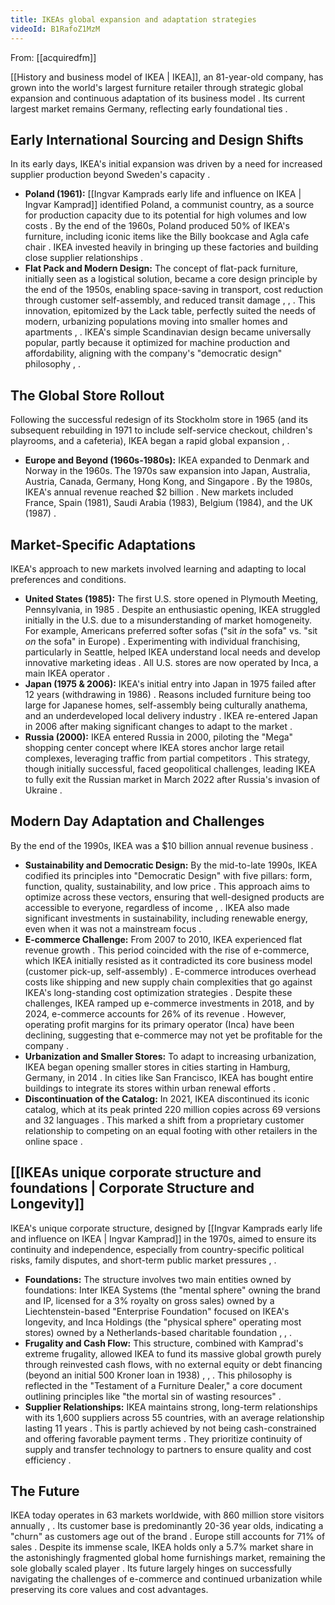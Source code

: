 ```yaml
---
title: IKEAs global expansion and adaptation strategies
videoId: B1RafoZ1MzM
---
```


From: [[acquiredfm]] <br/> 

[[History and business model of IKEA | IKEA]], an 81-year-old company, has grown into the world's largest furniture retailer through strategic global expansion and continuous adaptation of its business model <a class="yt-timestamp" data-t="01:32:00"></a>. Its current largest market remains Germany, reflecting early foundational ties <a class="yt-timestamp" data-t="07:55:00"></a>.

## Early International Sourcing and Design Shifts
In its early days, IKEA's initial expansion was driven by a need for increased supplier production beyond Sweden's capacity <a class="yt-timestamp" data-t="01:08:01"></a>.
*   **Poland (1961):** [[Ingvar Kamprads early life and influence on IKEA | Ingvar Kamprad]] identified Poland, a communist country, as a source for production capacity due to its potential for high volumes and low costs <a class="yt-timestamp" data-t="01:09:09"></a>. By the end of the 1960s, Poland produced 50% of IKEA's furniture, including iconic items like the Billy bookcase and Agla cafe chair <a class="yt-timestamp" data-t="01:09:30"></a>. IKEA invested heavily in bringing up these factories and building close supplier relationships <a class="yt-timestamp" data-t="01:10:03"></a>.
*   **Flat Pack and Modern Design:** The concept of flat-pack furniture, initially seen as a logistical solution, became a core design principle by the end of the 1950s, enabling space-saving in transport, cost reduction through customer self-assembly, and reduced transit damage <a class="yt-timestamp" data-t="01:00:47"></a>, <a class="yt-timestamp" data-t="01:01:14"></a>, <a class="yt-timestamp" data-t="01:01:56"></a>. This innovation, epitomized by the Lack table, perfectly suited the needs of modern, urbanizing populations moving into smaller homes and apartments <a class="yt-timestamp" data-t="01:04:40"></a>, <a class="yt-timestamp" data-t="01:05:04"></a>. IKEA's simple Scandinavian design became universally popular, partly because it optimized for machine production and affordability, aligning with the company's "democratic design" philosophy <a class="yt-timestamp" data-t="01:06:01"></a>, <a class="yt-timestamp" data-t="01:07:05"></a>.

## The Global Store Rollout
Following the successful redesign of its Stockholm store in 1965 (and its subsequent rebuilding in 1971 to include self-service checkout, children's playrooms, and a cafeteria), IKEA began a rapid global expansion <a class="yt-timestamp" data-t="01:28:04"></a>, <a class="yt-timestamp" data-t="01:30:23"></a>.
*   **Europe and Beyond (1960s-1980s):** IKEA expanded to Denmark and Norway in the 1960s. The 1970s saw expansion into Japan, Australia, Austria, Canada, Germany, Hong Kong, and Singapore <a class="yt-timestamp" data-t="01:34:28"></a>. By the 1980s, IKEA's annual revenue reached $2 billion <a class="yt-timestamp" data-t="01:36:47"></a>. New markets included France, Spain (1981), Saudi Arabia (1983), Belgium (1984), and the UK (1987) <a class="yt-timestamp" data-t="01:56:10"></a>.

## Market-Specific Adaptations
IKEA's approach to new markets involved learning and adapting to local preferences and conditions.
*   **United States (1985):** The first U.S. store opened in Plymouth Meeting, Pennsylvania, in 1985 <a class="yt-timestamp" data-t="01:56:25"></a>. Despite an enthusiastic opening, IKEA struggled initially in the U.S. due to a misunderstanding of market homogeneity. For example, Americans preferred softer sofas ("sit *in* the sofa" vs. "sit *on* the sofa" in Europe) <a class="yt-timestamp" data-t="01:59:00"></a>. Experimenting with individual franchising, particularly in Seattle, helped IKEA understand local needs and develop innovative marketing ideas <a class="yt-timestamp" data-t="01:59:37"></a>. All U.S. stores are now operated by Inca, a main IKEA operator <a class="yt-timestamp" data-t="02:00:45"></a>.
*   **Japan (1975 & 2006):** IKEA's initial entry into Japan in 1975 failed after 12 years (withdrawing in 1986) <a class="yt-timestamp" data-t="01:34:38"></a>. Reasons included furniture being too large for Japanese homes, self-assembly being culturally anathema, and an underdeveloped local delivery industry <a class="yt-timestamp" data-t="01:34:48"></a>. IKEA re-entered Japan in 2006 after making significant changes to adapt to the market <a class="yt-timestamp" data-t="01:35:27"></a>.
*   **Russia (2000):** IKEA entered Russia in 2000, piloting the "Mega" shopping center concept where IKEA stores anchor large retail complexes, leveraging traffic from partial competitors <a class="yt-timestamp" data-t="02:08:06"></a>. This strategy, though initially successful, faced geopolitical challenges, leading IKEA to fully exit the Russian market in March 2022 after Russia's invasion of Ukraine <a class="yt-timestamp" data-t="02:09:52"></a>.

## Modern Day Adaptation and Challenges
By the end of the 1990s, IKEA was a $10 billion annual revenue business <a class="yt-timestamp" data-t="02:04:47"></a>.
*   **Sustainability and Democratic Design:** By the mid-to-late 1990s, IKEA codified its principles into "Democratic Design" with five pillars: form, function, quality, sustainability, and low price <a class="yt-timestamp" data-t="02:11:34"></a>. This approach aims to optimize across these vectors, ensuring that well-designed products are accessible to everyone, regardless of income <a class="yt-timestamp" data-t="02:12:34"></a>, <a class="yt-timestamp" data-t="02:12:39"></a>. IKEA also made significant investments in sustainability, including renewable energy, even when it was not a mainstream focus <a class="yt-timestamp" data-t="02:12:13"></a>.
*   **E-commerce Challenge:** From 2007 to 2010, IKEA experienced flat revenue growth <a class="yt-timestamp" data-t="02:15:46"></a>. This period coincided with the rise of e-commerce, which IKEA initially resisted as it contradicted its core business model (customer pick-up, self-assembly) <a class="yt-timestamp" data-t="02:13:56"></a>. E-commerce introduces overhead costs like shipping and new supply chain complexities that go against IKEA's long-standing cost optimization strategies <a class="yt-timestamp" data-t="02:15:00"></a>. Despite these challenges, IKEA ramped up e-commerce investments in 2018, and by 2024, e-commerce accounts for 26% of its revenue <a class="yt-timestamp" data-t="02:17:22"></a>. However, operating profit margins for its primary operator (Inca) have been declining, suggesting that e-commerce may not yet be profitable for the company <a class="yt-timestamp" data-t="02:17:50"></a>.
*   **Urbanization and Smaller Stores:** To adapt to increasing urbanization, IKEA began opening smaller stores in cities starting in Hamburg, Germany, in 2014 <a class="yt-timestamp" data-t="02:16:13"></a>. In cities like San Francisco, IKEA has bought entire buildings to integrate its stores within urban renewal efforts <a class="yt-timestamp" data-t="02:35:55"></a>.
*   **Discontinuation of the Catalog:** In 2021, IKEA discontinued its iconic catalog, which at its peak printed 220 million copies across 69 versions and 32 languages <a class="yt-timestamp" data-t="02:21:25"></a>. This marked a shift from a proprietary customer relationship to competing on an equal footing with other retailers in the online space <a class="yt-timestamp" data-t="02:19:44"></a>.

## [[IKEAs unique corporate structure and foundations | Corporate Structure and Longevity]]
IKEA's unique corporate structure, designed by [[Ingvar Kamprads early life and influence on IKEA | Ingvar Kamprad]] in the 1970s, aimed to ensure its continuity and independence, especially from country-specific political risks, family disputes, and short-term public market pressures <a class="yt-timestamp" data-t="01:41:07"></a>, <a class="yt-timestamp" data-t="01:42:02"></a>.
*   **Foundations:** The structure involves two main entities owned by foundations: Inter IKEA Systems (the "mental sphere" owning the brand and IP, licensed for a 3% royalty on gross sales) owned by a Liechtenstein-based "Enterprise Foundation" focused on IKEA's longevity, and Inca Holdings (the "physical sphere" operating most stores) owned by a Netherlands-based charitable foundation <a class="yt-timestamp" data-t="01:43:30"></a>, <a class="yt-timestamp" data-t="01:46:13"></a>, <a class="yt-timestamp" data-t="02:46:00"></a>.
*   **Frugality and Cash Flow:** This structure, combined with Kamprad's extreme frugality, allowed IKEA to fund its massive global growth purely through reinvested cash flows, with no external equity or debt financing (beyond an initial 500 Kroner loan in 1938) <a class="yt-timestamp" data-t="01:15:12"></a>, <a class="yt-timestamp" data-t="01:15:56"></a>, <a class="yt-timestamp" data-t="02:59:32"></a>. This philosophy is reflected in the "Testament of a Furniture Dealer," a core document outlining principles like "the mortal sin of wasting resources" <a class="yt-timestamp" data-t="01:50:10"></a>.
*   **Supplier Relationships:** IKEA maintains strong, long-term relationships with its 1,600 suppliers across 55 countries, with an average relationship lasting 11 years <a class="yt-timestamp" data-t="03:05:46"></a>. This is partly achieved by not being cash-constrained and offering favorable payment terms <a class="yt-timestamp" data-t="03:05:38"></a>. They prioritize continuity of supply and transfer technology to partners to ensure quality and cost efficiency <a class="yt-timestamp" data-t="03:07:45"></a>.

## The Future
IKEA today operates in 63 markets worldwide, with 860 million store visitors annually <a class="yt-timestamp" data-t="02:40:59"></a>, <a class="yt-timestamp" data-t="02:41:05"></a>. Its customer base is predominantly 20-36 year olds, indicating a "churn" as customers age out of the brand <a class="yt-timestamp" data-t="02:41:22"></a>. Europe still accounts for 71% of sales <a class="yt-timestamp" data-t="02:42:50"></a>. Despite its immense scale, IKEA holds only a 5.7% market share in the astonishingly fragmented global home furnishings market, remaining the sole globally scaled player <a class="yt-timestamp" data-t="02:47:19"></a>. Its future largely hinges on successfully navigating the challenges of e-commerce and continued urbanization while preserving its core values and cost advantages.